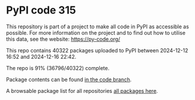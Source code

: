 # PyPI code 315

This repository is part of a project to make all code in PyPI as accessible as possible. For more information 
on the project and to find out how to utilise this data, see the website: https://py-code.org/

This repo contains 40322 packages uploaded to PyPI between 
2024-12-12 16:52 and 2024-12-16 22:42.

The repo is 91% (36796/40322) complete.

Package contents can be found [in the code branch](https://github.com/pypi-data/pypi-mirror-315/tree/code/packages).

A browsable package list for all repositories [all packages here](https://py-code.org/repositories/pypi-mirror-315).



